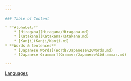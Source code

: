 ```yaml
---
---

### Table of Content

* **Alphabets**
	* [Hiragana](Hiragana/Hiragana.md)
	* [Katakana](Katakana/Katakana.md)
	* [Kanji](Kanji/Kanji.md)
* **Words & Sentences**
	* [Japanese Words](Words/Japanese%20Words.md)
	* [Japanese Grammar](Grammer/Japanese%20Grammar.md)

---
```


[Languages](../Languages.md)
